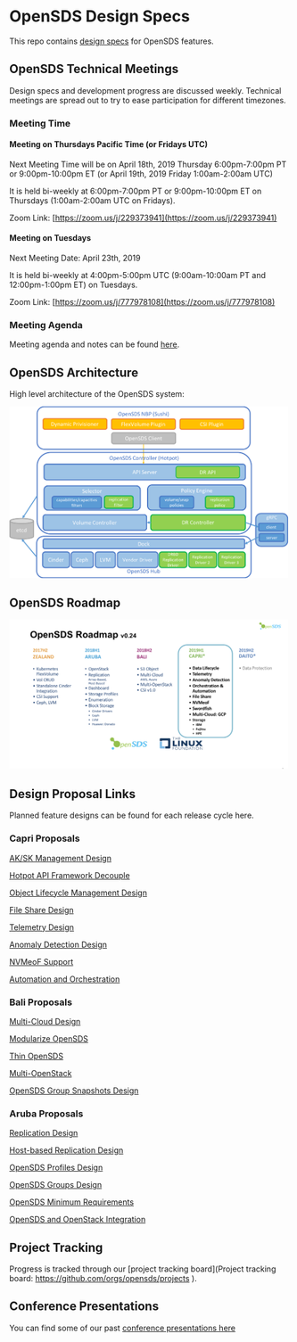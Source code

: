 # OpenSDS Design Specs

This repo contains
[design specs](https://github.com/opensds/design-specs/tree/master/specs) for
OpenSDS features.

## OpenSDS Technical Meetings

Design specs and development progress are discussed weekly. Technical meetings
are spread out to try to ease participation for different timezones.

### Meeting Time

#### Meeting on Thursdays Pacific Time (or Fridays UTC)

Next Meeting Time will be on April 18th, 2019 Thursday 6:00pm-7:00pm PT or
9:00pm-10:00pm ET (or April 19th, 2019 Friday 1:00am-2:00am UTC)

It is held bi-weekly at 6:00pm-7:00pm PT or 9:00pm-10:00pm ET on Thursdays
(1:00am-2:00am UTC on Fridays).

Zoom Link: [https://zoom.us/j/229373941](https://zoom.us/j/229373941)

#### Meeting on Tuesdays

Next Meeting Date: April 23th, 2019

It is held bi-weekly at 4:00pm-5:00pm UTC (9:00am-10:00am PT and 12:00pm-1:00pm
ET) on Tuesdays.

Zoom Link: [https://zoom.us/j/777978108](https://zoom.us/j/777978108)

### Meeting Agenda

Meeting agenda and notes can be found
[here](https://docs.google.com/document/d/1JlxAAOtvZvvf_KhVr8XQa6mUD7lkHOXlxuGruTKEukE/edit?usp=sharing).

## OpenSDS Architecture

High level architecture of the OpenSDS system:

<img src="architecture.png" alt="architecture" width="500"/>

## OpenSDS Roadmap

<img src="roadmap.png" alt="OpenSDS roadmap" width="500"/>

## Design Proposal Links

Planned feature designs can be found for each release cycle here.

### Capri Proposals

[AK/SK Management Design](https://github.com/opensds/design-specs/blob/master/specs/capri/MultiCloud_AK-SK_Management_Design.md)

[Hotpot API Framework Decouple](https://github.com/opensds/design-specs/blob/master/specs/capri/API_Framework_Refactoring.md)

[Object Lifecycle Management Design](https://github.com/opensds/design-specs/pull/24)

[File Share Design](https://github.com/opensds/design-specs/pull/27)

[Telemetry Design](https://github.com/opensds/design-specs/pull/28)

[Anomaly Detection Design](https://docs.google.com/document/d/1rF9Dh16YQNhudfP3pQODuYTQvrL2AkpEyIbPUo7aud8/edit?usp=sharing)

[NVMeoF Support](https://github.com/opensds/design-specs/blob/master/specs/capri/nvmeof_support.md)

[Automation and Orchestration](https://github.com/opensds/design-specs/pull/30)

### Bali Proposals

[Multi-Cloud Design](specs/bali/MultiCloud_Design.md)

[Modularize OpenSDS](https://docs.google.com/document/d/1q02NVogtnzauzVwxyyLxwbAv_RktnYKHHpFuVWM6Ihs/edit#)

[Thin OpenSDS](https://docs.google.com/document/d/16zLCE1X8bNjkGoKvBpqDZaxEHZapWluQVgdvlxuR_tE/edit#)

[Multi-OpenStack](specs/bali/Multi_OpenStack_Design.md)

[OpenSDS Group Snapshots Design](https://docs.google.com/document/d/1mlnuVfRFhu_bczp8EWMdE2XR9xyNImOvVokLGgM6kCc/edit#)

### Aruba Proposals

[Replication Design](specs/aruba/Replication_Design.md)

[Host-based Replication Design](specs/aruba/Host-base_Replication_Design.md)

[OpenSDS Profiles Design](https://docs.google.com/document/d/1irNnz019j0XuW6SZNigs6QuYFOCC3uL44EkRYJiHyq8/edit#)

[OpenSDS Groups Design](https://docs.google.com/document/d/1bjDaeEQd1Zf9av8Vd4Yn7jfp1Eiv-bBBxafAAsAACrU/edit#)

[OpenSDS Minimum Requirements](https://docs.google.com/document/d/1lOntboT99pN-5iS4Z6_gz1Dzwlx7y1Q2weo1VxC_Knk/edit#)

[OpenSDS and OpenStack Integration](https://docs.google.com/document/d/1xZWMlVSd1ove-N-xWv3ZmRbiauzBmdgiQu2C6HRSJKI/edit#)

## Project Tracking

Progress is tracked through our
[project tracking board](Project tracking board: https://github.com/orgs/opensds/projects
).

## Conference Presentations

You can find some of our past [conference presentations here](https://github.com/opensds/presentations)
